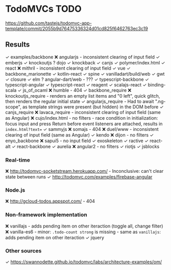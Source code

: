 # TodoMVCs TODO
https://github.com/tastejs/todomvc-app-template/commit/2055b9d76475336324d01cd825f6462763ec3c19

## Results

✓ examples/backbone 
❌ angularjs
    - inconsistent clearing of input field
✓ emberjs
✓ knockoutjs 
? dojo 
✓ knockback 
✓ canjs 
✓ polymer/index.html 
✓ react 
❌ mithril 
    - inconsistent clearing of input field
✓ vue 
✓ backbone_marionette 
✓ kotlin-react 
✓ spine 
✓ vanilladart/build/web 
✓ gwt 
✓ closure 
✓ elm 
? angular-dart/web 
     - ???
✓ typescript-backbone 
✓ typescript-angular 
✓ typescript-react 
✓ reagent 
✓ scalajs-react 
✓ binding-scala 
✓ js_of_ocaml 
❌ humble 
    - 404
✓ backbone_require 
❌ knockoutjs_require 
    - renders an empty list items and "0 left", quick glitch, then renders the regular initial state
✓ angularjs_require 
    - Had to await ".ng-scope", as template strings were present (but hidden) in the DOM before
✓ canjs_require 
❌ lavaca_require 
    - inconsistent clearing of input field (same as Angular)
❌ cujo/index.html 
    - no filters
    - race condition in initialization: focus input and press Return before event listeners are 
      attached, results in `index.html?text=`
✓ sammyjs 
❌ somajs 
    - 404
❌ duel/www 
    - inconsistent clearing of input field (same as Angular)
✓ kendo 
❌ dijon 
    - no filters
✓ enyo_backbone 
❌ sapui5 
    - no input field
✓ exoskeleton 
✓ ractive 
✓ react-alt 
✓ react-backbone 
✓ aurelia 
❌ angular2 
    - no filters
✓ riotjs 
✓ jsblocks

### Real-time

❌ http://todomvc-socketstream.herokuapp.com/
    - Inconclusive: can't clear state between runs
✓ http://todomvc.com/examples/firebase-angular

### Node.js

❌ http://gcloud-todos.appspot.com/
    - 404

### Non-framework implementation

❌ vanillajs
    - adds pending item on other iteraction (toggle all, change filter)
❌ vanilla-es6
    - minor: `.todo-count strong` is missing
    - same as `vanillajs`: adds pending item on other iteraction
✓ jquery

### Other sources

✓ https://swannodette.github.io/todomvc/labs/architecture-examples/om/